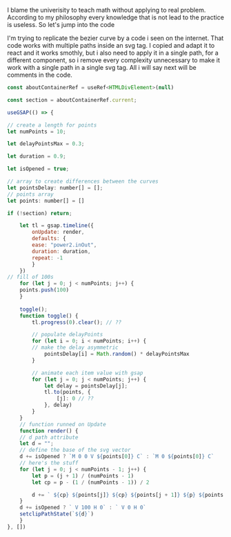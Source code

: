 I blame the univerisity to teach math without applying to real problem. According to my philosophy every knowledge that is not lead to the practice is useless. So let's jump into the code

I'm trying to replicate the bezier curve by a code i seen on the internet. That code works with multiple paths inside an svg tag. I copied and adapt it to react and it works smothly, but i also need to apply it in a single path, for a different component, so i remove every complexity unnecessary to make it work with a single path in a single svg tag. All i will say next will be comments in the code.
```jsx
const aboutContainerRef = useRef<HTMLDivElement>(null)

const section = aboutContainerRef.current;

useGSAP(() => {

// create a length for points
let numPoints = 10;

let delayPointsMax = 0.3;

let duration = 0.9;

let isOpened = true;

// array to create differences between the curves
let pointsDelay: number[] = [];
// points array
let points: number[] = []

if (!section) return;

	let tl = gsap.timeline({
		onUpdate: render,
		defaults: {
		ease: "power2.inOut",
		duration: duration,
		repeat: -1
		}
	})
// fill of 100s
	for (let j = 0; j < numPoints; j++) {
	points.push(100)
	}
	
	toggle();
	function toggle() {
		tl.progress(0).clear(); // ??

		// populate delayPoints
		for (let i = 0; i < numPoints; i++) {
		// make the delay asymmetric
			pointsDelay[i] = Math.random() * delayPointsMax
		}

		// animate each item value with gsap 
		for (let j = 0; j < numPoints; j++) {
			let delay = pointsDelay[j];
			tl.to(points, {
				[j]: 0 // ??
			}, delay)
		}
	}
	// function runned on Update
	function render() {
	// d path attribute
	let d = "";
	// define the base of the svg vector
	d += isOpened ? `M 0 0 V ${points[0]} C` : `M 0 ${points[0]} C`
	// here's the stuff 
	for (let j = 0; j < numPoints - 1; j++) {	
		let p = (j + 1) / (numPoints - 1)
		let cp = p - (1 / (numPoints - 1)) / 2

		d += ` ${cp} ${points[j]} ${cp} ${points[j + 1]} ${p} ${points[j + 1]}`	
	}	
	d += isOpened ? ` V 100 H 0` : ` V 0 H 0`	
	setclipPathState(`${d}`)
	}
}, [])
```